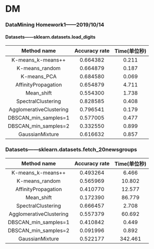 # DM
### DataMining Homework1——2019/10/14
#### Datasets——sklearn.datasets.load_digits
| Method name | Accuracy rate | Time(单位秒) |
| :-----:| :----: | :----: |
| K-means_k-means++ | 0.664382 | 0.211 |
| K-means_random | 0.664879 | 0.187 |
| K-means_PCA| 0.684580 | 0.069 |
| AffinityPropagation| 0.654879 |4.711 |
| Mean_shift| 0.554300 | 1.738 |
| SpectralClustering| 0.828585 | 0.408 |
| AgglomerativeClustering| 0.796541 | 0.179 |
| DBSCAN_min_samples=1| 0.577005 | 0.477 |
| DBSCAN_min_samples=2| 0.332550 | 0.899 |
| GaussianMixture| 0.616632| 0.857|


### Datasets——sklearn.datasets.fetch_20newsgroups
| Method name | Accuracy rate | Time(单位秒) |
| :-----:| :----: | :----: |
| K-means_k-means++ | 0.493264| 6.466|
| K-means_random | 0.565969| 10.802|
| AffinityPropagation| 0.410770|12.577|
| Mean_shift| 0.172390| 86.779|
| SpectralClustering| 0.666457| 2.708|
| AgglomerativeClustering| 0.557379| 60.692 |
| DBSCAN_min_samples=1| 0.410842| 0.449|
| DBSCAN_min_samples=2| 0.091996| 0.892|
| GaussianMixture| 0.522177| 342.461|
